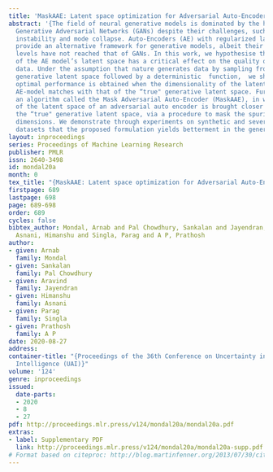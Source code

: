 ```yaml
---
title: 'MaskAAE: Latent space optimization for Adversarial Auto-Encoders'
abstract: '{The field of neural generative models is dominated by the highly successful
  Generative Adversarial Networks (GANs) despite their challenges, such as training
  instability and mode collapse. Auto-Encoders (AE) with regularized latent space
  provide an alternative framework for generative models, albeit their performance
  levels have not reached that of GANs. In this work, we hypothesise that the dimensionality
  of the AE model’s latent space has a critical effect on the quality of generated
  data. Under the assumption that nature generates data by sampling from a “true"
  generative latent space followed by a deterministic  function,  we show that the
  optimal performance is obtained when the dimensionality of the latent space of the
  AE-model matches with that of the “true" generative latent space. Further, we propose
  an algorithm called the Mask Adversarial Auto-Encoder (MaskAAE), in which the dimensionality
  of the latent space of an adversarial auto encoder is brought closer to that of
  the “true" generative latent space, via a procedure to mask the spurious latent
  dimensions. We demonstrate through experiments on synthetic and several real-world
  datasets that the proposed formulation yields betterment in the generation quality.}'
layout: inproceedings
series: Proceedings of Machine Learning Research
publisher: PMLR
issn: 2640-3498
id: mondal20a
month: 0
tex_title: "{MaskAAE: Latent space optimization for Adversarial Auto-Encoders}"
firstpage: 689
lastpage: 698
page: 689-698
order: 689
cycles: false
bibtex_author: Mondal, Arnab and Pal Chowdhury, Sankalan and Jayendran, Aravind and
  Asnani, Himanshu and Singla, Parag and A P, Prathosh
author:
- given: Arnab
  family: Mondal
- given: Sankalan
  family: Pal Chowdhury
- given: Aravind
  family: Jayendran
- given: Himanshu
  family: Asnani
- given: Parag
  family: Singla
- given: Prathosh
  family: A P
date: 2020-08-27
address: 
container-title: "{Proceedings of the 36th Conference on Uncertainty in Artificial
  Intelligence (UAI)}"
volume: '124'
genre: inproceedings
issued:
  date-parts:
  - 2020
  - 8
  - 27
pdf: http://proceedings.mlr.press/v124/mondal20a/mondal20a.pdf
extras:
- label: Supplementary PDF
  link: http://proceedings.mlr.press/v124/mondal20a/mondal20a-supp.pdf
# Format based on citeproc: http://blog.martinfenner.org/2013/07/30/citeproc-yaml-for-bibliographies/
---
```

